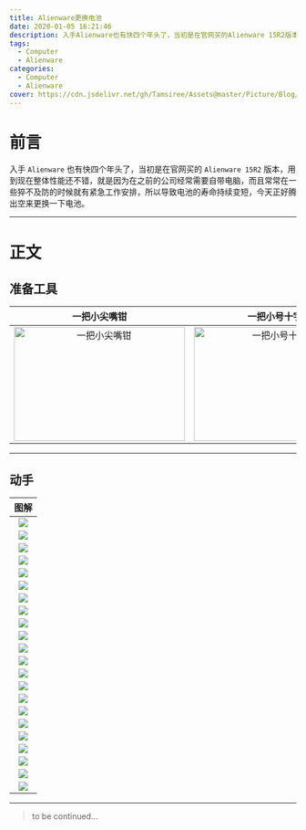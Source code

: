 ```yaml
---
title: Alienware更换电池
date: 2020-01-05 16:21:46
description: 入手Alienware也有快四个年头了，当初是在官网买的Alienware 15R2版本，用到现在整体性能还不错，就是因为在之前的公司经常需要自带电脑，而且常常在一些猝不及防的时候就有紧急工作安排，所以导致电池的寿命持续变短，今天正好腾出空来更换一下电池。
tags:
  - Computer
  - Alienware
categories:
  - Computer
  - Alienware
cover: https://cdn.jsdelivr.net/gh/Tamsiree/Assets@master/Picture/Blog/Cover/wallhavenwyo8g6.jpg
---
```

# 前言
入手 `Alienware` 也有快四个年头了，当初是在官网买的 `Alienware 15R2` 版本，用到现在整体性能还不错，就是因为在之前的公司经常需要自带电脑，而且常常在一些猝不及防的时候就有紧急工作安排，所以导致电池的寿命持续变短，今天正好腾出空来更换一下电池。

---

# 正文
## 准备工具

| 一把小尖嘴钳 |  一把小号十字起 |  一把小号一字起 | 
| :---: | :---: | :---: |
| <img src="https://cdn.jsdelivr.net/gh/Tamsiree/Assets@master/Picture/Blog/Post/dsauiojxl3448723251823788294.jpg" height="200" width="300" alt="一把小尖嘴钳" title="一把小尖嘴钳" > | <img src="https://cdn.jsdelivr.net/gh/Tamsiree/Assets@master/Picture/Blog/Post/2FMTQ2MjQzOTYyMTAyMC04OTMzOTQ1MTk.jpeg" height="200" width="300" alt="一把小号十字起" title="一把小号十字起" > | <img src="https://cdn.jsdelivr.net/gh/Tamsiree/Assets@master/Picture/Blog/Post/2FqzKsyNQVL_1409936118.jpeg" height="200" width="300" alt="一把小号一字起" title="一把小号一字起" > |

---

## 动手

| 图解 | 
| :---: | 
| ![](https://cdn.jsdelivr.net/gh/Tamsiree/Assets@master/Picture/Blog/Post/1619218cyzy5ymeimwllif.jpg)| 
| ![](https://cdn.jsdelivr.net/gh/Tamsiree/Assets@master/Picture/Blog/Post/161921a8abz2u94tugell4.jpg)| 
![](https://cdn.jsdelivr.net/gh/Tamsiree/Assets@master/Picture/Blog/Post/161922z3d3zdt7v4dd4utb.jpg)| 
| ![](https://cdn.jsdelivr.net/gh/Tamsiree/Assets@master/Picture/Blog/Post/162138zvtirbvotycmrxrl.jpg)| 
| ![](https://cdn.jsdelivr.net/gh/Tamsiree/Assets@master/Picture/Blog/Post/162139epw5n5cmxe24cfm8.jpg)| 
| ![](https://cdn.jsdelivr.net/gh/Tamsiree/Assets@master/Picture/Blog/Post/1621400v971l0l0lelln0v.jpg)| 
| ![](https://cdn.jsdelivr.net/gh/Tamsiree/Assets@master/Picture/Blog/Post/162213fg4fozu4uf5fwf54.jpg)| 
| ![](https://cdn.jsdelivr.net/gh/Tamsiree/Assets@master/Picture/Blog/Post/1622141ll135vlc3ml9mzb.jpg)|
| ![](https://cdn.jsdelivr.net/gh/Tamsiree/Assets@master/Picture/Blog/Post/162215k1rykzlhpnklplto.jpg)|
| ![](https://cdn.jsdelivr.net/gh/Tamsiree/Assets@master/Picture/Blog/Post/1622432qzbmdpg2dpfp1zp.jpg)|
| ![](https://cdn.jsdelivr.net/gh/Tamsiree/Assets@master/Picture/Blog/Post/16224421ob8s5sy21t1f2x.jpg)|
| ![](https://cdn.jsdelivr.net/gh/Tamsiree/Assets@master/Picture/Blog/Post/162244zc9zesjffccsss9u.jpg)|
| ![](https://cdn.jsdelivr.net/gh/Tamsiree/Assets@master/Picture/Blog/Post/162319ljl7exjeegvzl7l5.jpg)|
| ![](https://cdn.jsdelivr.net/gh/Tamsiree/Assets@master/Picture/Blog/Post/162320moifs6ir9fy9456r.jpg)|
| ![](https://cdn.jsdelivr.net/gh/Tamsiree/Assets@master/Picture/Blog/Post/16232121jsmnhd0wtthaer.jpg)|
| ![](https://cdn.jsdelivr.net/gh/Tamsiree/Assets@master/Picture/Blog/Post/1624339kd2de89d9i2kgen.jpg)|
| ![](https://cdn.jsdelivr.net/gh/Tamsiree/Assets@master/Picture/Blog/Post/162434gk70omebg7aaoo0j.jpg)|
| ![](https://cdn.jsdelivr.net/gh/Tamsiree/Assets@master/Picture/Blog/Post/162435lcqsmafu2qfscogu.jpg)|
| ![](https://cdn.jsdelivr.net/gh/Tamsiree/Assets@master/Picture/Blog/Post/162509llziu9b7i9uucrdz.jpg)|
| ![](https://cdn.jsdelivr.net/gh/Tamsiree/Assets@master/Picture/Blog/Post/16251014nnao6k49844mao.jpg)|
| ![](https://cdn.jsdelivr.net/gh/Tamsiree/Assets@master/Picture/Blog/Post/1625109wlxszoyeleiyntw.jpg)|
| ![](https://cdn.jsdelivr.net/gh/Tamsiree/Assets@master/Picture/Blog/Post/16251192lycceqycs1oyon.jpg)|


---
> to be continued...